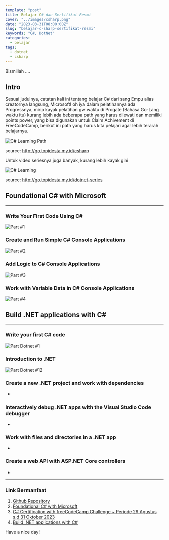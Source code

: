 ```yaml
---
template: "post"
title: Belajar C# dan Sertifikat Resmi
cover: "../images/csharp.png"
date: "2023-03-31T08:00:00Z"
slug: "belajar-c-sharp-sertifikat-resmi"
keywords: "C#, DotNet"
categories:
  - belajar
tags:
  - dotnet
  - csharp
---
```


Bismillah ....

## Intro

Sesuai judulnya, catatan kali ini tentang belajar C# dari sang Empu alias creatornya langsung, Microsoft! oh iya dalam pelatihannya ada Progressnya, mirip kayak pelatihan gw waktu di Progate (Bahasa Go-Lang waktu itu) kurang lebih ada beberapa path yang harus dilewati dan memiliki points power, yang bisa digunakan untuk Claim Achivement di FreeCodeCamp, berikut ini path yang harus kita pelajari agar lebih terarah belajarnya.

![C# Learning Path](../images/csharppath.png)

source: http://go.topidesta.my.id/csharp

Untuk video seriesnya juga banyak, kurang lebih kayak gini

![C# Learning](../images/dotnetseries.png)

source: http://go.topidesta.my.id/dotnet-series


## Foundational C# with Microsoft

---

### Write Your First Code Using C#

![Part #1](../images/part1csharp.png)

### Create and Run Simple C# Console Applications

![Part #2](../images/part2csharp.png)

### Add Logic to C# Console Applications

![Part #3](../images/part3csharp.png)

### Work with Variable Data in C# Console Applications

![Part #4](../images/part4csharp.png)



## Build .NET applications with C#
---

### Write your first C# code

![Part Dotnet #1](../images/dotnetkursus1.png)

### Introduction to .NET

![Part Dotnet #12](../images/dotnetkursus2.png)

### Create a new .NET project and work with dependencies

-
### Interactively debug .NET apps with the Visual Studio Code debugger

-
### Work with files and directories in a .NET app

- 
### Create a web API with ASP.NET Core controllers

-


---
### Link Bermanfaat

1. [Github Repository](https://github.com/amati-tiru-modifikasi/c-sharp-dasar)
2. [Foundational C# with Microsoft](http://go.topidesta.my.id/c-sharp-foundation)
3. [C# Certification with freeCodeCamp Challenge ~ Periode 29 Agustus s.d 31 Oktober 2023](https://learn.microsoft.com/en-us/training/challenges?id=8cf09b9b-743d-4f5f-9cd0-1aa1483d3d7a)
4. [Build .NET applications with C#](http://go.topidesta.my.id/dot-net-path)

Have a nice day!